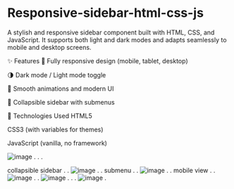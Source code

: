 # Responsive-sidebar-html-css-js
A stylish and responsive sidebar component built with HTML, CSS, and JavaScript. It supports both light and dark modes and adapts seamlessly to mobile and desktop screens.

✨ Features
📱 Fully responsive design (mobile, tablet, desktop)

🌗 Dark mode / Light mode toggle

🎨 Smooth animations and modern UI

🔘 Collapsible sidebar with submenus

🔧 Technologies Used
HTML5

CSS3 (with variables for themes)

JavaScript (vanilla, no framework)

![image](https://github.com/user-attachments/assets/45b649ab-c795-44de-a008-4f5696a52fca)
.
.
.

collapsible sidebar
.
.
![image](https://github.com/user-attachments/assets/adc7437c-cd1d-4af9-8e49-862887e937f7)
.
.
submenu
.
.
![image](https://github.com/user-attachments/assets/038b13db-35c9-4449-8dca-e2f8a4baf9fb)
.
.
mobile view
.
.
![image](https://github.com/user-attachments/assets/d3e31797-6d55-4a0d-99f2-660664ce6e6b)
.
.
![image](https://github.com/user-attachments/assets/b2d32f16-cb5c-4b00-8a62-fb8fbe8a6917)
.
.
.
![image](https://github.com/user-attachments/assets/c3f4cfdd-b770-4ff1-8ccf-6db14320a37c)
.
